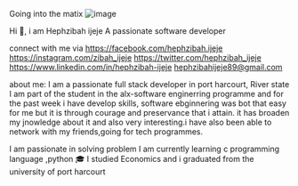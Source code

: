 Going into the matix
![image](https://github.com/hephzibahij/hephzibahij/assets/128981877/ceaf39f6-c2c2-4b1f-9cf9-8cecad3305ed)

Hi 👋, i am Hephzibah ijeje
A passionate software developer

connect with me via 
https://facebook.com/hephzibah.ijeje
https://instagram.com/zibah_ijeje
https://twitter.com/hephzibah_ijeje
https://www.linkedin.com/in/hephzibah-ijeje
hephzibahijeje89@gmail.com

about me:
I am a passionate full stack developer in port harcourt, River state
I am part of the student in the alx-software enginerring programme and for the past week i have develop skills, software ebginnering was bot that easy for me but it is through courage and preservance that i attain. it has broaden my jnowledge about it and also very interesting.i have also been able to network with my friends,going for tech programmes.

I am passionate in solving problem
I am currently learning c programming language ,python
🎓 I studied Economics and i graduated from the university of port harcourt
